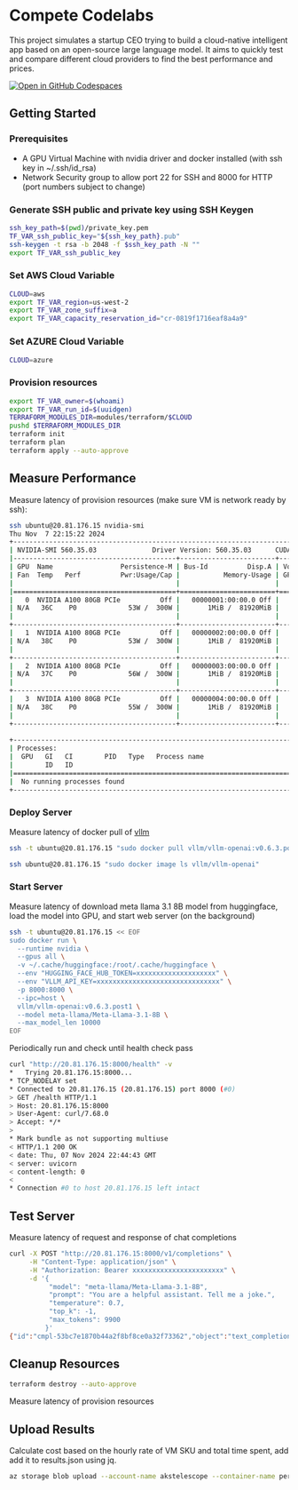# Compete Codelabs

This project simulates a startup CEO trying to build a cloud-native intelligent app based on an open-source large language model. It aims to quickly test and compare different cloud providers to find the best performance and prices.

[![Open in GitHub Codespaces](https://github.com/codespaces/badge.svg)](https://github.com/codespaces/new?repo=Azure-Samples/compete-labs)

## Getting Started

### Prerequisites

* A GPU Virtual Machine with nvidia driver and docker installed (with ssh key in ~/.ssh/id_rsa)
* Network Security group to allow port 22 for SSH and 8000 for HTTP (port numbers subject to change)

### Generate SSH public and private key using SSH Keygen
```bash
ssh_key_path=$(pwd)/private_key.pem
TF_VAR_ssh_public_key="${ssh_key_path}.pub"
ssh-keygen -t rsa -b 2048 -f $ssh_key_path -N ""
export TF_VAR_ssh_public_key
```

### Set AWS Cloud Variable
```bash
CLOUD=aws
export TF_VAR_region=us-west-2
export TF_VAR_zone_suffix=a
export TF_VAR_capacity_reservation_id="cr-0819f1716eaf8a4a9"
```
### Set AZURE Cloud Variable
```bash
CLOUD=azure
```

### Provision resources
```bash
export TF_VAR_owner=$(whoami)
export TF_VAR_run_id=$(uuidgen)
TERRAFORM_MODULES_DIR=modules/terraform/$CLOUD
pushd $TERRAFORM_MODULES_DIR
terraform init
terraform plan
terraform apply --auto-approve
```

## Measure Performance
Measure latency of provision resources (make sure VM is network ready by ssh):
```bash
ssh ubuntu@20.81.176.15 nvidia-smi
Thu Nov  7 22:15:22 2024       
+-----------------------------------------------------------------------------------------+
| NVIDIA-SMI 560.35.03              Driver Version: 560.35.03      CUDA Version: 12.6     |
|-----------------------------------------+------------------------+----------------------+
| GPU  Name                 Persistence-M | Bus-Id          Disp.A | Volatile Uncorr. ECC |
| Fan  Temp   Perf          Pwr:Usage/Cap |           Memory-Usage | GPU-Util  Compute M. |
|                                         |                        |               MIG M. |
|=========================================+========================+======================|
|   0  NVIDIA A100 80GB PCIe          Off |   00000001:00:00.0 Off |                    0 |
| N/A   36C    P0             53W /  300W |       1MiB /  81920MiB |      0%      Default |
|                                         |                        |             Disabled |
+-----------------------------------------+------------------------+----------------------+
|   1  NVIDIA A100 80GB PCIe          Off |   00000002:00:00.0 Off |                    0 |
| N/A   38C    P0             53W /  300W |       1MiB /  81920MiB |      0%      Default |
|                                         |                        |             Disabled |
+-----------------------------------------+------------------------+----------------------+
|   2  NVIDIA A100 80GB PCIe          Off |   00000003:00:00.0 Off |                    0 |
| N/A   37C    P0             56W /  300W |       1MiB /  81920MiB |      0%      Default |
|                                         |                        |             Disabled |
+-----------------------------------------+------------------------+----------------------+
|   3  NVIDIA A100 80GB PCIe          Off |   00000004:00:00.0 Off |                    0 |
| N/A   38C    P0             55W /  300W |       1MiB /  81920MiB |      0%      Default |
|                                         |                        |             Disabled |
+-----------------------------------------+------------------------+----------------------+
                                                                                         
+-----------------------------------------------------------------------------------------+
| Processes:                                                                              |
|  GPU   GI   CI        PID   Type   Process name                              GPU Memory |
|        ID   ID                                                               Usage      |
|=========================================================================================|
|  No running processes found                                                             |
+-----------------------------------------------------------------------------------------+
```

### Deploy Server
Measure latency of docker pull of [vllm](https://github.com/vllm-project/vllm)
```bash
ssh -t ubuntu@20.81.176.15 "sudo docker pull vllm/vllm-openai:v0.6.3.post1"
```

```bash
ssh ubuntu@20.81.176.15 "sudo docker image ls vllm/vllm-openai"
```

### Start Server
Measure latency of download meta llama 3.1 8B model from huggingface, load the model into GPU, and start web server (on the background)
```bash
ssh -t ubuntu@20.81.176.15 << EOF
sudo docker run \
  --runtime nvidia \
  --gpus all \
  -v ~/.cache/huggingface:/root/.cache/huggingface \
  --env "HUGGING_FACE_HUB_TOKEN=xxxxxxxxxxxxxxxxxxxx" \
  --env "VLLM_API_KEY=xxxxxxxxxxxxxxxxxxxxxxxxxxxxxxx" \
  -p 8000:8000 \
  --ipc=host \
  vllm/vllm-openai:v0.6.3.post1 \
  --model meta-llama/Meta-Llama-3.1-8B \
  --max_model_len 10000
EOF
```

Periodically run and check until health check pass
```bash
curl "http://20.81.176.15:8000/health" -v
*   Trying 20.81.176.15:8000...
* TCP_NODELAY set
* Connected to 20.81.176.15 (20.81.176.15) port 8000 (#0)
> GET /health HTTP/1.1
> Host: 20.81.176.15:8000
> User-Agent: curl/7.68.0
> Accept: */*
> 
* Mark bundle as not supporting multiuse
< HTTP/1.1 200 OK
< date: Thu, 07 Nov 2024 22:44:43 GMT
< server: uvicorn
< content-length: 0
< 
* Connection #0 to host 20.81.176.15 left intact
```

## Test Server
Measure latency of request and response of chat completions
```bash
curl -X POST "http://20.81.176.15:8000/v1/completions" \
     -H "Content-Type: application/json" \
     -H "Authorization: Bearer xxxxxxxxxxxxxxxxxxxxxxx" \
     -d '{
          "model": "meta-llama/Meta-Llama-3.1-8B",
          "prompt": "You are a helpful assistant. Tell me a joke.",
          "temperature": 0.7,
          "top_k": -1,
          "max_tokens": 9900
         }'
{"id":"cmpl-53bc7e1870b44a2f8bf8ce0a32f73362","object":"text_completion","created":1731019602,"model":"meta-llama/Meta-Llama-3.1-8B","choices":[{"index":0,"text":" It's your turn. The man was surprised when he saw the monkey dancing. The old man is still alive. I still don't know what happened. When will the singer arrive in Japan? We can't wait any longer. You'd better hurry up. I know that he's a good man. We have to do it.\nI wonder what'll happen next. I am not used to sleeping in a chair. You know what you have to do. The only thing that can stop a bad guy with a gun is a good guy with a gun. The doctor cured him of his cold. We don't have time to do that. I'm not a brain surgeon. I'm an astronaut. It seemed like a good idea at the time. We were just talking about you. The train arrived at the station promptly at 8:00.\nI'll be there for you. I'm not trying to stop you. I'm going to try to stay here. They got married in secret. The earthquake was destructive. Pratapwant was only trying to help you. I never wanted to do this again. I don't know if he's still alive. I think you're right. It looked like they were arguing.\nYou have to pay the bill. We had to make some difficult decisions. I know how to do that. They told me that too. He's a good boy. I have no idea what you're talking about. I should've known better than to trust you. He was annoyed at his friend. The girl entered the room and closed the door behind her. I hope you bring your family.\nWe'll never know the truth. You're not careful. I was just as surprised as you. You actually found them? You're very beautiful. She was terribly affected by the death of her father. The present government is likely to be overthrown. I'm trying to concentrate. My wife is pregnant with triplets. I'm a little scared.\nI didn't know that you were a doctor. I don't know what to do about that. We're already too late. I'm not very good, I'm afraid. He's had a pretty hard time. Don't worry. I'll be there. I'm just going to get some coffee. The engine gives out 20 horsepower. I'm getting out of here! I don't want to stay here any longer!\nI don't like the new car. I just don't want to go there alone. Why didn't you tell me you were going to do that? I'm a little nervous, too. I'm really trying to help. He was drunk. I haven't seen you for a long time. I'm not the one who called you. I have one. I don't know what we can do now. The movie starts at 8:00.\nI don't have the strength. I told you I'd help you. I'll do whatever you want me to do. I've never met anyone who can speak French as well as you. It's a good plan. The dog barked at the cat. I was wrong. I was a fool. I had no choice. I'm not kidding. The baseball game was called off because of the rain.\nDon't make me do that. You have made up your mind. I'm not sure. I'd like to talk to you about that some more. I can't describe how beautiful she looked. I don't have to do anything. If you don't want to, there's no need to. They're very happy. Don't pay any attention to her. She is studying English at the moment.\nI didn't see you. It was indeed a great pleasure to see you. He's still a child. The country's growth rate has been negative. I'm sorry. You can't come with me. He's doing well. Let's all sing. I'm not going to talk to you anymore. No one can escape death. I didn't know that you could speak French.\nShe was a very beautiful lady. Your work is excellent. This is a good idea, but we have to do it right. A woman's place is in the home. You're a good person. I'm not sure if I can do it. What was I supposed to do? There's no easy way to say this. I don't like him right now. I have enough money to buy this car.","logprobs":null,"finish_reason":"stop","stop_reason":null,"prompt_logprobs":null}],"usage":{"prompt_tokens":12,"total_tokens":918,"completion_tokens":906}}
```

## Cleanup Resources
```bash
terraform destroy --auto-approve
```

Measure latency of provision resources

## Upload Results
Calculate cost based on the hourly rate of VM SKU and total time spent, add add it to results.json using jq.
```bash
az storage blob upload --account-name akstelescope --container-name perf-eval --name compete-codelabs --file results.json
```
